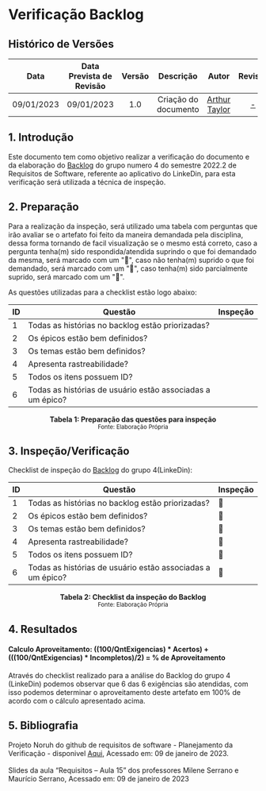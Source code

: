 # **Verificação Backlog**
## **Histórico de Versões**
|Data|Data Prevista de Revisão|Versão|Descrição|Autor|Revisor|
| :----------: |:-----------:| :------: | :-----------: | :---------: |:---------: |
|09/01/2023|09/01/2023|1.0|Criação do documento| [Arthur Taylor](https://github.com/Eruel6) | [-](https://github.com/) |

## **1. Introdução**
Este documento tem como objetivo realizar a verificação do documento e da elaboração do [Backlog](https://requisitos-de-software.github.io/2022.2-LinkedIn/modelagem/backlog/) 
do grupo numero 4 do semestre 2022.2 de Requisitos de Software, referente ao aplicativo do LinkeDin, para esta verificação será utilizada a técnica de inspeção.
## **2. Preparação**
Para a realização da inspeção, será utilizado uma tabela com perguntas que irão avaliar se o artefato foi feito da maneira demandada pela disciplina, dessa forma
tornando de facil visualização se o mesmo está correto, caso a pergunta tenha(m) sido respondida/atendida suprindo o que foi demandado da mesma, será marcado com um "🥇",
caso não tenha(m) suprido o que foi demandado, será marcado com um "🥉", caso tenha(m) sido parcialmente suprido, será marcado com um "🥈".


As questões utilizadas para a checklist estão logo abaixo:

<center>

|ID|Questão|Inspeção|
|-----|----|------|
|1|Todas as histórias no backlog estão priorizadas?||
|2|Os épicos estão bem definidos?||
|3|Os temas estão bem definidos?||
|4|Apresenta rastreabilidade?||
|5|Todos os itens possuem ID?||
|6|Todas as histórias de usuário estão associadas a um épico?||


</center>

<figcaption align='center'>
    <b>Tabela 1: Preparação das questões para inspeção </b>
    <br><small> Fonte: Elaboração Própria </small>
</figcaption>

## **3. Inspeção/Verificação**
Checklist de inspeção do [Backlog](https://requisitos-de-software.github.io/2022.2-LinkedIn/modelagem/backlog/) do grupo 4(LinkeDin):

<center>

|ID|Questão|Inspeção|
|-----|----|------|
|1|Todas as histórias no backlog estão priorizadas?|🥇|
|2|Os épicos estão bem definidos?|🥇|
|3|Os temas estão bem definidos?|🥇|
|4|Apresenta rastreabilidade?|🥇|
|5|Todos os itens possuem ID?|🥇|
|6|Todas as histórias de usuário estão associadas a um épico?|🥇|

</center>

<figcaption align='center'>
    <b>Tabela 2: Checklist da inspeção do Backlog </b>
    <br><small> Fonte: Elaboração Própria </small>
</figcaption>

## **4. Resultados**
#### **Calculo Aproveitamento:** ((100/QntExigencias) * Acertos) + (((100/QntExigencias) * Incompletos)/2) = % de Aproveitamento<br>
Através do checklist realizado para a análise do Backlog do grupo 4 (LinkeDin) podemos observar que 6 das 6 exigências são atendidas, com isso podemos determinar o aproveitamento deste artefato em 100% de acordo com o cálculo apresentado acima.

## **5. Bibliografia**
Projeto Noruh do github de requisitos de software - Planejamento da Verificação - disponivel [Aqui](https://requisitos-de-software.github.io/2022.1-Noruh/analise/verificacao/planejamento/), Acessado em: 09 de janeiro de 2023.<br><br> 
Slides da aula “Requisitos – Aula 15” dos professores Milene Serrano e Maurício Serrano, Acessado em: 09 de janeiro de 2023
